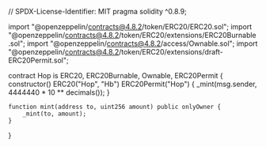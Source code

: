 // SPDX-License-Identifier: MIT
pragma solidity ^0.8.9;

import "@openzeppelin/contracts@4.8.2/token/ERC20/ERC20.sol";
import "@openzeppelin/contracts@4.8.2/token/ERC20/extensions/ERC20Burnable.sol";
import "@openzeppelin/contracts@4.8.2/access/Ownable.sol";
import "@openzeppelin/contracts@4.8.2/token/ERC20/extensions/draft-ERC20Permit.sol";

contract Hop is ERC20, ERC20Burnable, Ownable, ERC20Permit {
    constructor() ERC20("Hop", "Hb") ERC20Permit("Hop") {
        _mint(msg.sender, 4444440 * 10 ** decimals());
    }

    function mint(address to, uint256 amount) public onlyOwner {
        _mint(to, amount);
    }
}


